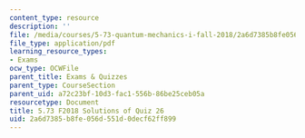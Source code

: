 ```yaml
---
content_type: resource
description: ''
file: /media/courses/5-73-quantum-mechanics-i-fall-2018/2a6d7385b8fe056d551d0decf62ff899_MIT5_73F18_quiz26_soln.pdf
file_type: application/pdf
learning_resource_types:
- Exams
ocw_type: OCWFile
parent_title: Exams & Quizzes
parent_type: CourseSection
parent_uid: a72c23bf-10d3-fac1-556b-86be25ceb05a
resourcetype: Document
title: 5.73 F2018 Solutions of Quiz 26
uid: 2a6d7385-b8fe-056d-551d-0decf62ff899
---
```

